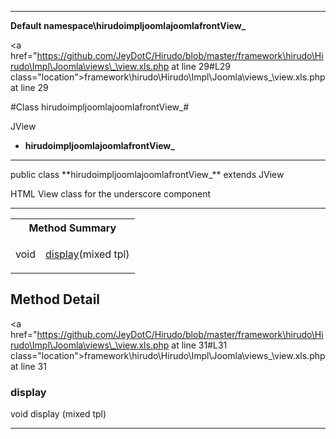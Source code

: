 
- - -

**Default namespace\hirudoimpljoomlajoomlafrontView_**


<a href="https://github.com/JeyDotC/Hirudo/blob/master/framework\hirudo\Hirudo\Impl\Joomla\views\_\view.xls.php at line 29#L29 class="location">framework\hirudo\Hirudo\Impl\Joomla\views\_\view.xls.php at line 29</a>

#Class hirudoimpljoomlajoomlafrontView_#

JView
* **hirudoimpljoomlajoomlafrontView_**




- - -

<p class="signature">public  class **hirudoimpljoomlajoomlafrontView_**
extends JView

</p>

<div class="comment" id="overview_description"><p>HTML View class for the underscore component</p></div>



- - -

<table id="summary_method">
<tr><th colspan="2">Method Summary</th></tr>
<tr>
<td><span class='k'></span> <span class='nx'>void</span></td>
<td class="description"><p class="name"><a href="#display">display</a>(mixed tpl)</p></td>
</tr>
</table>

<h2 id="detail_method">Method Detail</h2>

<a href="https://github.com/JeyDotC/Hirudo/blob/master/framework\hirudo\Hirudo\Impl\Joomla\views\_\view.xls.php at line 31#L31 class="location">framework\hirudo\Hirudo\Impl\Joomla\views\_\view.xls.php at line 31</a>

<h3 id="display()">display</h3>
<span class='k'></span> <span class='nx'>void</span> <span class='nf'>display</span> (mixed tpl)

<div class="details">
</div>

- - -

